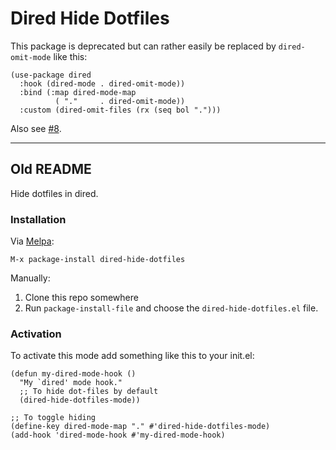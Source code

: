 # Dired Hide Dotfiles #

This package is deprecated but can rather easily be replaced by
`dired-omit-mode` like this:

```emacs-lisp
(use-package dired
  :hook (dired-mode . dired-omit-mode))
  :bind (:map dired-mode-map
          ( "."     . dired-omit-mode))
  :custom (dired-omit-files (rx (seq bol ".")))
```

Also see [#8][issue-8].

--------------------------------------------------------------------------------

## Old README ##

Hide dotfiles in dired.

### Installation ###

Via [Melpa](https://melpa.org/#/getting-started):

`M-x package-install dired-hide-dotfiles`

Manually:

1. Clone this repo somewhere
2. Run `package-install-file` and choose the `dired-hide-dotfiles.el` file.

### Activation ###

To activate this mode add something like this to your init.el:

```elisp
(defun my-dired-mode-hook ()
  "My `dired' mode hook."
  ;; To hide dot-files by default
  (dired-hide-dotfiles-mode))

;; To toggle hiding
(define-key dired-mode-map "." #'dired-hide-dotfiles-mode)
(add-hook 'dired-mode-hook #'my-dired-mode-hook)
```
[issue-8]: https://github.com/mattiasb/dired-hide-dotfiles/issues/8
